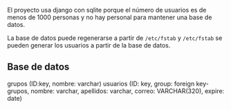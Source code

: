 El proyecto usa django con sqlite
porque el número de usuarios es de menos de 1000 personas
y no hay personal para mantener una base de datos.

La base de datos puede regenerarse a partir de `/etc/fstab`
y `/etc/fstab` se pueden generar los usuarios a partir de la base de datos.

## Base de datos

grupos (ID:key, nombre: varchar)
usuarios (ID: key, group: foreign key-grupos, nombre: varchar, apellidos: varchar, correo: VARCHAR(320), expire: date)
